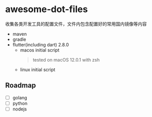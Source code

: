 # awesome-dot-files

收集各类开发工具的配置文件，文件内包含配置好的常用国内镜像等内容

* maven
* gradle
* flutter(including dart) 2.8.0
  * macos initial script
    > tested on macOS 12.0.1 with zsh
  * linux initial script

## Roadmap

* [ ] golang
* [ ] python
* [ ] nodejs
